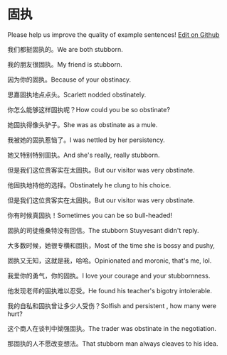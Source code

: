# 固执

Please help us improve the quality of example sentences! [Edit on Github](https://github.com/jiyushe/jiyu-example-sentence-source/blob/main/chinese/guzhi.md)

<p><span class="chinese">我们都挺固执的。</span><span class="english">We are both stubborn.</span></p>

<p><span class="chinese">我的朋友很固执。</span><span class="english">My friend is stubborn.</span></p>

<p><span class="chinese">因为你的固执。</span><span class="english">Because of your obstinacy.</span></p>

<p><span class="chinese">思嘉固执地点点头。</span><span class="english">Scarlett nodded obstinately.</span></p>

<p><span class="chinese">你怎么能够这样固执呢？</span><span class="english">How could you be so obstinate?</span></p>

<p><span class="chinese">她固执得像头驴子。</span><span class="english">She was as obstinate as a mule.</span></p>

<p><span class="chinese">我被她的固执惹恼了。</span><span class="english">I was nettled by her persistency.</span></p>

<p><span class="chinese">她又特别特别固执。</span><span class="english">And she's really, really stubborn.</span></p>

<p><span class="chinese">但是我们这位贵客实在太固执。</span><span class="english">But our visitor was very obstinate.</span></p>

<p><span class="chinese">他固执地持他的选择。</span><span class="english">Obstinately he clung to his choice.</span></p>

<p><span class="chinese">但是我们这位贵客实在太固执。</span><span class="english">But our visitor was very  obstinate.</span></p>

<p><span class="chinese">你有时候真固执！</span><span class="english">Sometimes you can be so bull-headed!</span></p>

<p><span class="chinese">固执的司徒维桑特没有回信。</span><span class="english">The stubborn Stuyvesant didn't reply.</span></p>

<p><span class="chinese">大多数时候，她很专横和固执，</span><span class="english">Most of the time she is bossy and pushy,</span></p>

<p><span class="chinese">固执又无知，这就是我，哈哈。</span><span class="english">Opinionated and moronic, that's me, lol.</span></p>

<p><span class="chinese">我爱你的勇气，你的固执。</span><span class="english">I love your courage and your stubbornness.</span></p>

<p><span class="chinese">他发现老师的固执难以忍受。</span><span class="english">He found his teacher's bigotry intolerable.</span></p>

<p><span class="chinese">我的自私和固执曾让多少人受伤？</span><span class="english">Solfish and persistent , how many were hurt?</span></p>

<p><span class="chinese">这个商人在谈判中拗强固执。</span><span class="english">The trader was obstinate in the negotiation.</span></p>

<p><span class="chinese">那固执的人不愿改变想法。</span><span class="english">That stubborn man always cleaves to his idea.</span></p>

